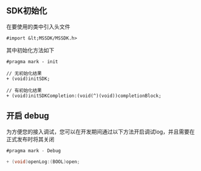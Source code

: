 ## SDK初始化
在要使用的类中引入头文件

```
#import &lt;MSSDK/MSSDK.h>
```

其中初始化方法如下

```
#pragma mark - init

// 无初始化结果
+ (void)initSDK;

// 有初始化结果
+ (void)initSDKCompletion:(void(^)(void))completionBlock;
```

## 开启 debug
为方便您的接入调试，您可以在开发期间通过以下方法开启调试log，并且需要在正式发布时将其关闭
```java
#pragma mark - Debug

+ (void)openLog:(BOOL)open;
```